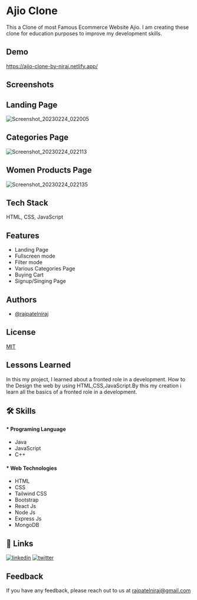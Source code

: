 
# Ajio Clone

This a Clone of most Famous Ecommerce Website Ajio.
I am creating these clone for education purposes to improve my development skills.


## Demo
https://ajio-clone-by-niraj.netlify.app/


## Screenshots

## Landing Page
![Screenshot_20230224_022005](https://user-images.githubusercontent.com/108226943/221137011-a1824acb-87c8-4a51-927a-758cb3ba2864.png)

## Categories Page
![Screenshot_20230224_022113](https://user-images.githubusercontent.com/108226943/221137263-501f2c40-13be-4156-85ed-695360890143.png)

## Women Products Page
![Screenshot_20230224_022135](https://user-images.githubusercontent.com/108226943/221137338-fe6ee6b4-884c-4428-9165-46ffb66883ab.png)


## Tech Stack

HTML, CSS, JavaScript


## Features

- Landing Page
- Fullscreen mode
- Filter mode
- Various Categories Page
- Buying Cart
- Signup/Singing Page

## Authors

- [@rajpatelniraj](https://www.github.com/rajpatelniraj)


## License

[MIT](https://choosealicense.com/licenses/mit/)


## Lessons Learned

In this my project, I learned about a fronted role in a development. How to the Design the web by using HTML,CSS,JavaScript.By this my creation i learn all the basics of a fronted role in a development.

## 🛠 Skills
#### * Programing Language 
- Java
- JavaScript
- C++

#### * Web Technologies
- HTML
- CSS
- Tailwind CSS
- Bootstrap
- React Js
- Node Js
- Express Js
- MongoDB
## 🔗 Links

[![linkedin](https://img.shields.io/badge/linkedin-0A66C2?style=for-the-badge&logo=linkedin&logoColor=white)](https://www.linkedin.com/in/nirajkumarpatel/)
[![twitter](https://img.shields.io/badge/twitter-1DA1F2?style=for-the-badge&logo=twitter&logoColor=white)](https://twitter.com/RajPatelNiraj2)


## Feedback

If you have any feedback, please reach out to us at rajpatelniraj@gmail.com


